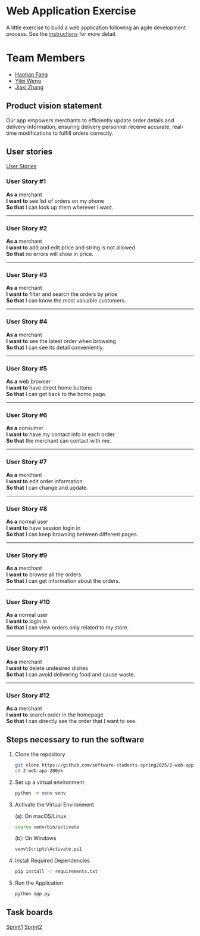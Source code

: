 # Web Application Exercise

A little exercise to build a web application following an agile development process. See the [instructions](instructions.md) for more detail.

# Team Members
- [Haohan Fang](https://github.com/FrankFangH)
- [Yilei Weng](https://github.com/ShadderD)
- [Jiaxi Zhang](https://github.com/SuQichen777)


## Product vision statement

Our app empowers merchants to efficiently update order details and delivery information, ensuring delivery personnel receive accurate, real-time modifications to fulfill orders correctly.

## User stories

[User Stories](https://github.com/software-students-spring2025/2-web-app-200ok/issues?q=is%3Aissue)

### User Story #1
**As a** merchant  
**I want to** see list of orders on my phone  
**So that** I can look up them wherever I want.

---

### User Story #2
**As a** merchant  
**I want to** add and edit price and string is not allowed  
**So that** no errors will show in price.

---

### User Story #3
**As a** merchant  
**I want to** filter and search the orders by price  
**So that** I can know the most valuable customers.

---

### User Story #4
**As a** merchant  
**I want to** see the latest order when browsing  
**So that** I can see its detail conveniently.

---

### User Story #5
**As a** web browser  
**I want to** have direct home buttons  
**So that** I can get back to the home page.

---

### User Story #6
**As a** consumer  
**I want to** have my contact info in each order  
**So that** the merchant can contact with me.

---

### User Story #7
**As a** merchant  
**I want to** edit order information  
**So that** I can change and update.

---

### User Story #8
**As a** normal user  
**I want to** have session login in  
**So that** I can keep browsing between different pages.

---

### User Story #9
**As a** merchant  
**I want to** browse all the orders  
**So that** I can get information about the orders.

---

### User Story #10
**As a** normal user  
**I want to** login in  
**So that** I can view orders only related to my store.

---

### User Story #11
**As a** merchant  
**I want to** delete undesired dishes  
**So that** I can avoid delivering food and cause waste.

---

### User Story #12
**As a** merchant  
**I want to** search order in the homepage  
**So that** I can directly see the order that I want to see.

## Steps necessary to run the software

1. Clone the repository
    ```bash
    git clone https://github.com/software-students-spring2025/2-web-app-200ok
    cd 2-web-app-200ok
    ```

2. Set up a virtual environment
    ```bash
    python -m venv venv
    ```
3. Activate the Virtual Environment

    (a): On macOS/Linux
    ```bash
    source venv/bin/activate
    ```
    (b): On Windows
    ```bash
    venv\Scripts\Activate.ps1
    ```
4. Install Required Dependencies
    ```bash
    pip install -r requirements.txt
    ```
5. Run the Application
    ```bash
    python app.py
    ```

## Task boards

[Sprint1](https://github.com/orgs/software-students-spring2025/projects/59)
[Sprint2](https://github.com/orgs/software-students-spring2025/projects/105)